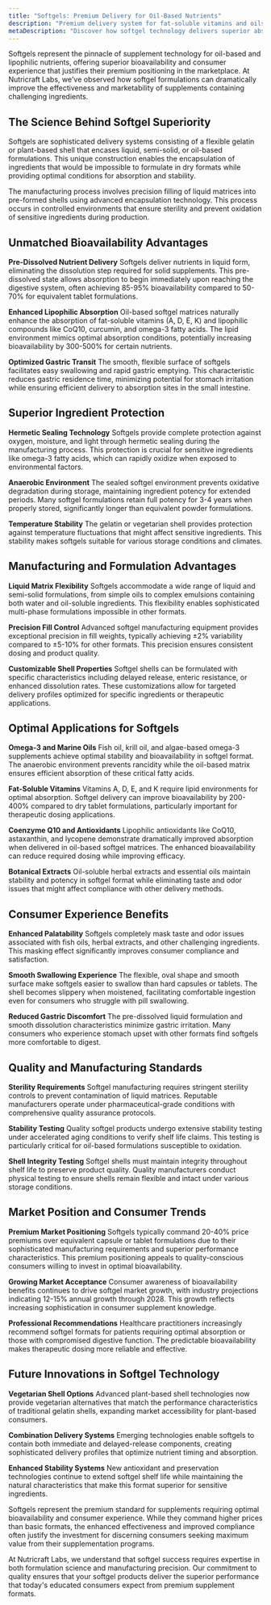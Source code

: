 ```yaml
---
title: "Softgels: Premium Delivery for Oil-Based Nutrients"
description: "Premium delivery system for fat-soluble vitamins and oils with enhanced bioavailability."
metaDescription: "Discover how softgel technology delivers superior absorption for oil-based supplements. Learn about enhanced bioavailability, premium applications, and why softgels are ideal for omega-3s and fat-soluble vitamins."
---
```


Softgels represent the pinnacle of supplement technology for oil-based and lipophilic nutrients, offering superior bioavailability and consumer experience that justifies their premium positioning in the marketplace. At Nutricraft Labs, we've observed how softgel formulations can dramatically improve the effectiveness and marketability of supplements containing challenging ingredients.

## The Science Behind Softgel Superiority

Softgels are sophisticated delivery systems consisting of a flexible gelatin or plant-based shell that encases liquid, semi-solid, or oil-based formulations. This unique construction enables the encapsulation of ingredients that would be impossible to formulate in dry formats while providing optimal conditions for absorption and stability.

The manufacturing process involves precision filling of liquid matrices into pre-formed shells using advanced encapsulation technology. This process occurs in controlled environments that ensure sterility and prevent oxidation of sensitive ingredients during production.

## Unmatched Bioavailability Advantages

**Pre-Dissolved Nutrient Delivery**
Softgels deliver nutrients in liquid form, eliminating the dissolution step required for solid supplements. This pre-dissolved state allows absorption to begin immediately upon reaching the digestive system, often achieving 85-95% bioavailability compared to 50-70% for equivalent tablet formulations.

**Enhanced Lipophilic Absorption**
Oil-based softgel matrices naturally enhance the absorption of fat-soluble vitamins (A, D, E, K) and lipophilic compounds like CoQ10, curcumin, and omega-3 fatty acids. The lipid environment mimics optimal absorption conditions, potentially increasing bioavailability by 300-500% for certain nutrients.

**Optimized Gastric Transit**
The smooth, flexible surface of softgels facilitates easy swallowing and rapid gastric emptying. This characteristic reduces gastric residence time, minimizing potential for stomach irritation while ensuring efficient delivery to absorption sites in the small intestine.

## Superior Ingredient Protection

**Hermetic Sealing Technology**
Softgels provide complete protection against oxygen, moisture, and light through hermetic sealing during the manufacturing process. This protection is crucial for sensitive ingredients like omega-3 fatty acids, which can rapidly oxidize when exposed to environmental factors.

**Anaerobic Environment**
The sealed softgel environment prevents oxidative degradation during storage, maintaining ingredient potency for extended periods. Many softgel formulations retain full potency for 3-4 years when properly stored, significantly longer than equivalent powder formulations.

**Temperature Stability**
The gelatin or vegetarian shell provides protection against temperature fluctuations that might affect sensitive ingredients. This stability makes softgels suitable for various storage conditions and climates.

## Manufacturing and Formulation Advantages

**Liquid Matrix Flexibility**
Softgels accommodate a wide range of liquid and semi-solid formulations, from simple oils to complex emulsions containing both water and oil-soluble ingredients. This flexibility enables sophisticated multi-phase formulations impossible in other formats.

**Precision Fill Control**
Advanced softgel manufacturing equipment provides exceptional precision in fill weights, typically achieving ±2% variability compared to ±5-10% for other formats. This precision ensures consistent dosing and product quality.

**Customizable Shell Properties**
Softgel shells can be formulated with specific characteristics including delayed release, enteric resistance, or enhanced dissolution rates. These customizations allow for targeted delivery profiles optimized for specific ingredients or therapeutic applications.

## Optimal Applications for Softgels

**Omega-3 and Marine Oils**
Fish oil, krill oil, and algae-based omega-3 supplements achieve optimal stability and bioavailability in softgel format. The anaerobic environment prevents rancidity while the oil-based matrix ensures efficient absorption of these critical fatty acids.

**Fat-Soluble Vitamins**
Vitamins A, D, E, and K require lipid environments for optimal absorption. Softgel delivery can improve bioavailability by 200-400% compared to dry tablet formulations, particularly important for therapeutic dosing applications.

**Coenzyme Q10 and Antioxidants**
Lipophilic antioxidants like CoQ10, astaxanthin, and lycopene demonstrate dramatically improved absorption when delivered in oil-based softgel matrices. The enhanced bioavailability can reduce required dosing while improving efficacy.

**Botanical Extracts**
Oil-soluble herbal extracts and essential oils maintain stability and potency in softgel format while eliminating taste and odor issues that might affect compliance with other delivery methods.

## Consumer Experience Benefits

**Enhanced Palatability**
Softgels completely mask taste and odor issues associated with fish oils, herbal extracts, and other challenging ingredients. This masking effect significantly improves consumer compliance and satisfaction.

**Smooth Swallowing Experience**
The flexible, oval shape and smooth surface make softgels easier to swallow than hard capsules or tablets. The shell becomes slippery when moistened, facilitating comfortable ingestion even for consumers who struggle with pill swallowing.

**Reduced Gastric Discomfort**
The pre-dissolved liquid formulation and smooth dissolution characteristics minimize gastric irritation. Many consumers who experience stomach upset with other formats find softgels more comfortable to digest.

## Quality and Manufacturing Standards

**Sterility Requirements**
Softgel manufacturing requires stringent sterility controls to prevent contamination of liquid matrices. Reputable manufacturers operate under pharmaceutical-grade conditions with comprehensive quality assurance protocols.

**Stability Testing**
Quality softgel products undergo extensive stability testing under accelerated aging conditions to verify shelf life claims. This testing is particularly critical for oil-based formulations susceptible to oxidation.

**Shell Integrity Testing**
Softgel shells must maintain integrity throughout shelf life to preserve product quality. Quality manufacturers conduct physical testing to ensure shells remain flexible and intact under various storage conditions.

## Market Position and Consumer Trends

**Premium Market Positioning**
Softgels typically command 20-40% price premiums over equivalent capsule or tablet formulations due to their sophisticated manufacturing requirements and superior performance characteristics. This premium positioning appeals to quality-conscious consumers willing to invest in optimal bioavailability.

**Growing Market Acceptance**
Consumer awareness of bioavailability benefits continues to drive softgel market growth, with industry projections indicating 12-15% annual growth through 2028. This growth reflects increasing sophistication in consumer supplement knowledge.

**Professional Recommendations**
Healthcare practitioners increasingly recommend softgel formats for patients requiring optimal absorption or those with compromised digestive function. The predictable bioavailability makes therapeutic dosing more reliable and effective.

## Future Innovations in Softgel Technology

**Vegetarian Shell Options**
Advanced plant-based shell technologies now provide vegetarian alternatives that match the performance characteristics of traditional gelatin shells, expanding market accessibility for plant-based consumers.

**Combination Delivery Systems**
Emerging technologies enable softgels to contain both immediate and delayed-release components, creating sophisticated delivery profiles that optimize nutrient timing and absorption.

**Enhanced Stability Systems**
New antioxidant and preservation technologies continue to extend softgel shelf life while maintaining the natural characteristics that make this format superior for sensitive ingredients.

Softgels represent the premium standard for supplements requiring optimal bioavailability and consumer experience. While they command higher prices than basic formats, the enhanced effectiveness and improved compliance often justify the investment for discerning consumers seeking maximum value from their supplementation programs.

At Nutricraft Labs, we understand that softgel success requires expertise in both formulation science and manufacturing precision. Our commitment to quality ensures that your softgel products deliver the superior performance that today's educated consumers expect from premium supplement formats.